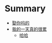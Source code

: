 # Summary

* [娶你吗的](README.md)
* [我的一天真的很累](wo-de-yi-tian-zhen-de-hen-lei.md)
  * [哈哈](wo-de-yi-tian-zhen-de-hen-lei/ha-ha.md)

